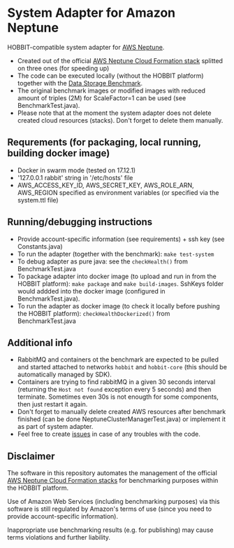 # System Adapter for Amazon Neptune
HOBBIT-compatible system adapter for [AWS Neptune](https://aws.amazon.com/neptune/). 
- Created out of the official [AWS Neptune Cloud Formation stack](https://docs.aws.amazon.com/neptune/latest/userguide/quickstart.html) splitted on three ones (for speeding up)
- The code can be executed locally (without the HOBBIT platform) together with the [Data Storage Benchmark](https://github.com/hobbit-project/DataStorageBenchmark). 
- The original benchmark images or modified images with reduced amount of triples (2M) for ScaleFactor=1 can be used (see BenchmarkTest.java).
- Please note that at the moment the system adapter does not delete created cloud resources (stacks). Don't forget to delete them manually.

## Requrements (for packaging, local running, building docker image)
- Docker in swarm mode (tested on 17.12.1)
- '127.0.0.1 rabbit' string in '/etc/hosts' file
- AWS_ACCESS_KEY_ID, AWS_SECRET_KEY, AWS_ROLE_ARN, AWS_REGION specified as environment variables (or specified via the system.ttl file)

## Running/debugging instructions
- Provide account-specific information (see requirements) + ssh key (see Constants.java)
- To run the adapter (together with the benchmark): `make test-system`
- To debug adapter as pure java: see the `checkHealth()` from BenchmarkTest.java
- To package adapter into docker image (to upload and run in from the HOBBIT platform): `make package` and `make build-images`. SshKeys folder would addded into the docker image (configured in BenchmarkTest.java).
- To run the adapter as docker image (to check it locally before pushing the HOBBIT platform): `checkHealthDockerized()` from BenchmarkTest.java

## Additional info
- RabbitMQ and containers ot the benchmark are expected to be pulled and started attached to networks `hobbit` and `hobbit-core` (this should be automatically managed by SDK).
- Containers are trying to find rabbitMQ in a given 30 seconds interval (returning the `Host not found` exception every 5 seconds) and then terminate. Sometimes even 30s is not enougth for some components, then just restart it again.
- Don't forget to  manually delete created AWS resources after benchmark finished (can be done NeptuneClusterManagerTest.java) or implement it as part of system adapter.
- Feel free to create [issues](https://github.com/hobbit-project/neptune-system-adapter/issues) in case of any troubles with the code.


## Disclaimer
The software in this repository automates the management of the official [AWS Neptune Cloud Formation stacks](https://docs.aws.amazon.com/neptune/latest/userguide/quickstart.html) for benchmarking purposes within the HOBBIT platform. 

Use of Amazon Web Services (including benchmarking purposes) via this software is still regulated by Amazon's terms of use (since you need to provide account-specific information).

Inappropriate use benchmarking results (e.g. for publishing) may cause terms violations and further liability.
